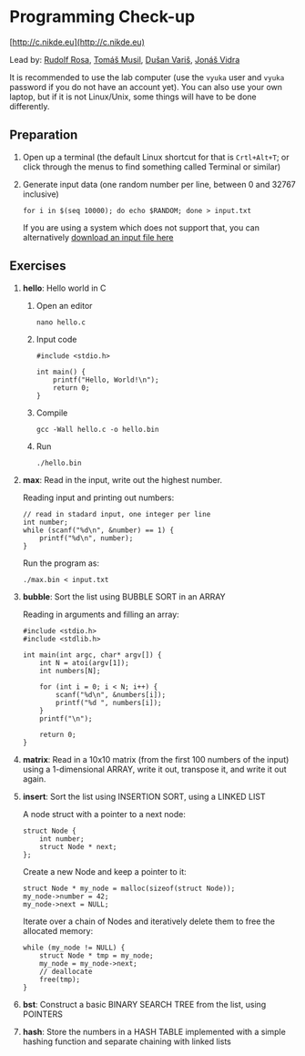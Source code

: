 # Programming Check-up

[http://c.nikde.eu](http://c.nikde.eu)

Lead by:
[Rudolf Rosa](https://ufal.mff.cuni.cz/rudolf-rosa),
[Tomáš Musil](https://ufal.mff.cuni.cz/tomas-musil),
[Dušan Variš](https://ufal.mff.cuni.cz/dusan-varis),
[Jonáš Vidra](https://ufal.mff.cuni.cz/jonas-vidra)

It is recommended to use the lab computer (use the `vyuka` user and `vyuka` password if you do not have an account yet). You can also use your own laptop, but if it is not Linux/Unix, some things will have to be done differently.

## Preparation

1. Open up a terminal (the default Linux shortcut for that is `Crtl+Alt+T`; or click through the menus to find something called Terminal or similar)

1. Generate input data (one random number per line, between 0 and 32767 inclusive)

       for i in $(seq 10000); do echo $RANDOM; done > input.txt
   If you are using a system which does not support that, you can alternatively [download an input file here](http://ufallab.ms.mff.cuni.cz/~rosa/c/input.txt)

## Exercises
    
1. **hello**: Hello world in C
    1. Open an editor
    
           nano hello.c
    1. Input code

           #include <stdio.h>
           
           int main() {
               printf("Hello, World!\n");
               return 0;
           }
    1. Compile
     
           gcc -Wall hello.c -o hello.bin
    1. Run
    
           ./hello.bin

1. **max**: Read in the input, write out the highest number. 
   
   Reading input and printing out numbers:    
   
       // read in stadard input, one integer per line
       int number;
       while (scanf("%d\n", &number) == 1) {
           printf("%d\n", number);
       }
       
   Run the program as:
   
       ./max.bin < input.txt
1. **bubble**: Sort the list using BUBBLE SORT in an ARRAY

   Reading in arguments and filling an array:

       #include <stdio.h>
       #include <stdlib.h>

       int main(int argc, char* argv[]) {
           int N = atoi(argv[1]);
           int numbers[N];

           for (int i = 0; i < N; i++) {
               scanf("%d\n", &numbers[i]);
               printf("%d ", numbers[i]);
           }
           printf("\n");
           
           return 0;
       }

1. **matrix**: Read in a 10x10 matrix (from the first 100 numbers of the input) using a 1-dimensional ARRAY, write it out, transpose it, and write it out again.
1. **insert**: Sort the list using INSERTION SORT, using a LINKED LIST

    A node struct with a pointer to a next node:
  
       struct Node {
           int number;
           struct Node * next;
       };

    Create a new Node and keep a pointer to it:

       struct Node * my_node = malloc(sizeof(struct Node));
       my_node->number = 42;
       my_node->next = NULL;

    Iterate over a chain of Nodes and iteratively delete them to free the allocated memory:
   
       while (my_node != NULL) {
           struct Node * tmp = my_node;
           my_node = my_node->next;
           // deallocate
           free(tmp);
       }

1. **bst**: Construct a basic BINARY SEARCH TREE from the list, using POINTERS
1. **hash**: Store the numbers in a HASH TABLE implemented with a simple hashing function and separate chaining with linked lists

